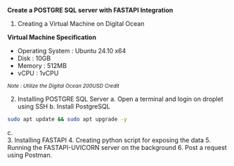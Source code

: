 **Create a POSTGRE SQL server with FASTAPI Integration**

1.	Creating a Virtual Machine on Digital Ocean

**Virtual Machine Specification**
-	Operating System : Ubuntu 24.10 x64
-	Disk : 10GB
-	Memory : 512MB
-	vCPU : 1vCPU
  
<sub> *Note : Utilize the Digital Ocean 200USD Credit* </sub>

2.	Installing POSTGRE SQL Server 
a.	Open a terminal and login on droplet using SSH
b.	Install PostgreSQL

```bash
sudo apt update && sudo apt upgrade -y
```
c.	
3.	Installing FASTAPI
4.	Creating python script for exposing the data
5.	Running the FASTAPI-UVICORN server on the background
6.	Post a request using Postman.

